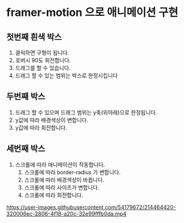 # framer-motion 으로 애니메이션 구현

## 첫번째 흰색 박스

1. 클릭하면 구형이 됩니다.
2. 호버시 90도 회전합니다.
3. 드래그를 할 수 있습니다.
4. 드래그 할 수 있는 범위는 박스로 한정시킵니다

## 두번째 박스

1. 드래그 할 수 있으며 드래그 범위는 y축(위아래)으로 한정됩니다.
2. y값에 따라 배경색상이 변합니다.
3. y값에 따라 회전합니다.

## 세번째 박스

1. 스크롤에 따라 애니메이션이 작동합니다.
   1. 스크롤에 따라 border-radius 가 변합니다.
   2. 스크롤에 따라 배경색상이 바뀝니다.
   3. 스크롤에 따라 사이즈가 변합니다.
   4. 스크롤에 따라 회전합니다.




https://user-images.githubusercontent.com/54179672/214464420-320006ec-2806-4f18-a20c-32e99fffb0da.mp4

